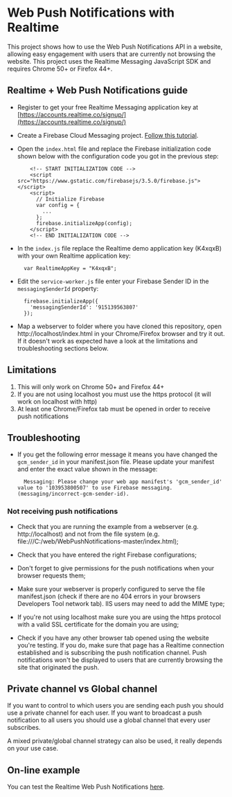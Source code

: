 # Web Push Notifications with Realtime
This project shows how to use the Web Push Notifications API in a website, allowing easy engagement with users that are currently not browsing the website. This project uses the Realtime Messaging JavaScript SDK and requires Chrome 50+ or Firefox 44+.

## Realtime + Web Push Notifications guide

- Register to get your free Realtime Messaging application key at [https://accounts.realtime.co/signup/](https://accounts.realtime.co/signup/)

- Create a Firebase Cloud Messaging project. [Follow this tutorial](http://messaging-public.realtime.co/documentation/starting-guide/mobilePushGCM.html).

- Open the `index.html` file and replace the Firebase initialization code shown below with the configuration code you got in the previous step:

		  <!-- START INITIALIZATION CODE -->
		  <script src="https://www.gstatic.com/firebasejs/3.5.0/firebase.js"></script>
		  <script>
		    // Initialize Firebase
		    var config = {
		      ...
		    };
		    firebase.initializeApp(config);
		  </script>
		  <!-- END INITIALIZATION CODE -->

- In the `index.js` file replace the Realtime demo application key (K4xqxB) with your own Realtime application key:

		var RealtimeAppKey = "K4xqxB"; 
	
- Edit the `service-worker.js` file enter your Firebase Sender ID in the `messagingSenderId` property:

		firebase.initializeApp({
		  'messagingSenderId': '915139563807'
		});

- Map a webserver to folder where you have cloned this repository, open http://localhost/index.html in your Chrome/Firefox browser and try it out. If it doesn't work as expected have a look at the limitations and troubleshooting sections below.                           
		

## Limitations
1. This will only work on Chrome 50+ and Firefox 44+
2. If you are not using localhost you must use the https protocol (it will work on localhost with http)
3. At least one Chrome/Firefox tab must be opened in order to receive push notifications 

## Troubleshooting

* If you get the following error message it means you have changed the `gcm_sender_id` in your manifest.json file. Please update your manifest and enter the exact value shown in the message:  

		Messaging: Please change your web app manifest's 'gcm_sender_id' value to '103953800507' to use Firebase messaging. (messaging/incorrect-gcm-sender-id).

### Not receiving push notifications		
* Check that you are running the example from a webserver (e.g. http://localhost) and not from the file system (e.g. file:///C:/web/WebPushNotifications-master/index.html);

* Check that you have entered the right Firebase configurations;

* Don't forget to give permissions for the push notifications when your browser requests them;

* Make sure your webserver is properly configured to serve the file manifest.json (check if there are no 404 errors in your browsers Developers Tool network tab). IIS users may need to add the MIME type; 

* If you're not using localhost make sure you are using the https protocol with a valid SSL certificate for the domain you are using;

* Check if you have any other browser tab opened using the website you're testing. If you do, make sure that page has a Realtime connection established and is subscribing the push notification channel. Push notifications won't be displayed to users that are currently browsing the site that originated the push.  

## Private channel vs Global channel
If you want to control to which users you are sending each push you should use a private channel for each user. If you want to broadcast a push notification to all users you should use a global channel that every user subscribes.

A mixed private/global channel strategy can also be used, it really depends on your use case.

## On-line example
You can test the Realtime Web Push Notifications [here](https://framework.realtime.co/demo/web-push).
